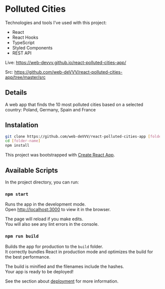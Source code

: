 # Polluted Cities

Technologies and tools I've used with this project:

- React
- React Hooks
- TypeScript
- Styled Components
- REST API

Live: https://web-devvv.github.io/react-polluted-cities-app/

Src: https://github.com/web-deVVV/react-polluted-cities-app/tree/master/src

## Details

A web app that finds the 10 most polluted cities based on a selected country: Poland, Germany, Spain and France

## Instalation

```sh
git clone https://github.com/web-deVVV/react-polluted-cities-app [folder-name]
cd [folder-name]
npm install
```

This project was bootstrapped with [Create React App](https://github.com/facebook/create-react-app).

## Available Scripts

In the project directory, you can run:

### `npm start`

Runs the app in the development mode.<br />
Open [http://localhost:3000](http://localhost:3000) to view it in the browser.

The page will reload if you make edits.<br />
You will also see any lint errors in the console.

### `npm run build`

Builds the app for production to the `build` folder.<br />
It correctly bundles React in production mode and optimizes the build for the best performance.

The build is minified and the filenames include the hashes.<br />
Your app is ready to be deployed!

See the section about [deployment](https://facebook.github.io/create-react-app/docs/deployment) for more information.